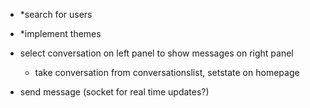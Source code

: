 - *search for users
- *implement themes
- select conversation on left panel to show messages on right panel
  - take conversation from conversationslist, setstate on homepage


- send message (socket for real time updates?)